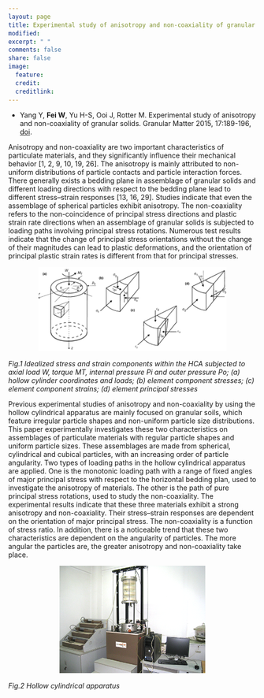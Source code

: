 ```yaml
---
layout: page
title: Experimental study of anisotropy and non-coaxiality of granular solids
modified: 
excerpt: " "
comments: false
share: false
image:
  feature: 
  credit: 
  creditlink: 
---
```


- Yang Y, **Fei W**, Yu H-S, Ooi J, Rotter M. Experimental study of anisotropy and non-coaxiality of granular solids. Granular Matter 2015, 17:189-196, [doi](https://doi.org/10.1007/s10035-015-0551-7).

Anisotropy and non-coaxiality are two important characteristics of particulate materials, and they significantly influence their mechanical behavior [1, 2, 9, 10, 19, 26]. The anisotropy is mainly attributed to non-uniform distributions of particle contacts and particle interaction forces. There generally exists a bedding plane in assemblage of granular solids and different loading directions with respect to the bedding plane lead to different stress–strain responses [13, 16, 29]. Studies indicate that even the assemblage of spherical particles exhibit anisotropy. The non-coaxiality refers to the non-coincidence of principal stress directions and plastic strain rate directions when an assemblage of granular solids is subjected to loading paths involving principal stress rotations. Numerous test results indicate that the change of principal stress orientations without the change of their magnitudes can lead to plastic deformations, and the orientation of principal plastic strain rates is different from that for principal stresses.

<figure align="center"> 
<img src="/images/non-coaxility.png" width='90%'/><br>
</figure> 

*Fig.1 Idealized stress and strain components within the HCA subjected to axial load W, torque MT, internal pressure Pi and outer pressure Po; (a) hollow cylinder coordinates and loads; (b) element component stresses; (c) element component strains; (d) element principal stresses*

Previous experimental studies of anisotropy and non-coaxiality by using the hollow cylindrical apparatus are mainly focused on granular soils, which feature irregular particle shapes and non-uniform particle size distributions. This paper experimentally investigates these two characteristics on assemblages of particulate materials with regular particle shapes and uniform particle sizes. These assemblages are made from spherical, cylindrical and cubical particles, with an increasing order of particle angularity. Two types of loading paths in the hollow cylindrical apparatus are applied. One is the monotonic loading path with a range of fixed angles of major principal stress with respect to the horizontal bedding plan, used to investigate the anisotropy of materials. The other is the path of pure principal stress rotations, used to study the non-coaxiality. The experimental results indicate that these three materials exhibit a strong anisotropy and non-coaxiality. Their stress–strain responses are dependent on the orientation of major principal stress. The non-coaxiality is a function of stress ratio. In addition, there is a noticeable trend that these two characteristics are dependent on the angularity of particles. The more angular the particles are, the greater anisotropy and non-coaxiality take place.

<figure align="center"> 
<img src="/images/HCA.png" width='70%'/><br>
</figure> 

*Fig.2 Hollow cylindrical apparatus*
